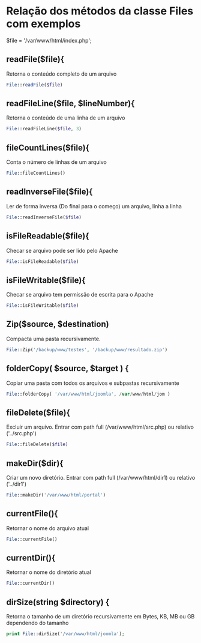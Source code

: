 # Relação dos métodos da classe Files com exemplos

$file = '/var/www/html/index.php';

## readFile($file){

Retorna o conteúdo completo de um arquivo
```php
File::readFile($file)
```
## readFileLine($file, $lineNumber){

Retorna o conteúdo de uma linha de um arquivo
```php
File::readFileLine($file, 3)
```
## fileCountLines($file){

Conta o número de linhas de um arquivo
```php
File::fileCountLines()
```
## readInverseFile($file){

Ler de forma inversa (Do final para o começo) um arquivo, linha a linha
```php
File::readInverseFile($file)
```
## isFileReadable($file){

Checar se arquivo pode ser lido pelo Apache
```php
File::isFileReadable($file)
```
## isFileWritable($file){

Checar se arquivo tem permissão de escrita para o Apache
```php
File::isFileWritable($file)
```
## Zip($source, $destination)

Compacta uma pasta recursivamente.
```php
File::Zip('/backup/www/testes', '/backup/www/resultado.zip')
```
## folderCopy( $source, $target ) {

Copiar uma pasta com todos os arquivos e subpastas recursivamente
```php
File::folderCopy( '/var/www/html/joomla', /var/www/html/jom )
```
## fileDelete($file){

Excluir um arquivo. Entrar com path full (/var/www/html/src.php) ou relativo ('../src.php')
```php
File::fileDelete($file)
```
## makeDir($dir){

Criar um novo diretório. Entrar com path full (/var/www/html/dir1) ou relativo ('../dir1')
```php
File::makeDir('/var/www/html/portal')
```
## currentFile(){

Retornar o nome do arquivo atual
```php
File::currentFile()
```
## currentDir(){

Retornar o nome do diretório atual
```php
File::currentDir()
```
## dirSize(string $directory) {

Retorna o tamanho de um diretório recursivamente em Bytes, KB, MB ou GB dependendo do tamanho
```php
print File::dirSize('/var/www/html/joomla');
```   

